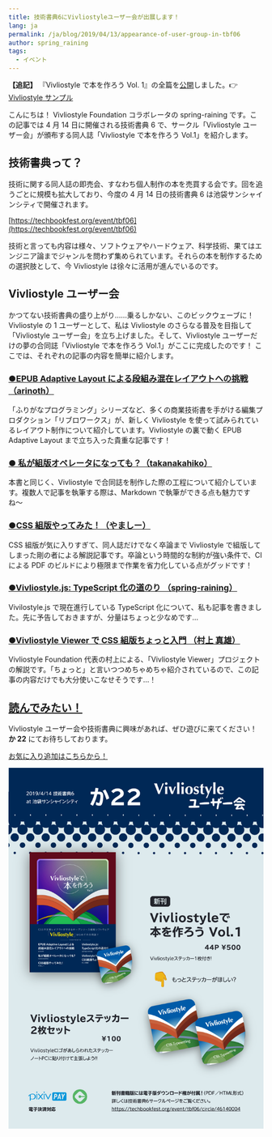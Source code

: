 ```yaml
---
title: 技術書典6にVivliostyleユーザー会が出展します！
lang: ja
permalink: /ja/blog/2019/04/13/appearance-of-user-group-in-tbf06
author: spring_raining
tags:
  - イベント
---
```


**【追記】** 『Vivliostyle で本を作ろう Vol. 1』の全篇を[公開](https://vivliostyle.org/viewer/#b=https://vivliostyle.github.io/vivliostyle_doc/ja/vivliostyle-user-group-vol1/index.html&renderAllPages=true)しました。👉[Vivliostyle サンプル](/ja/samples/)

こんにちは！ Vivliostyle Foundation コラボレータの spring-raining です。この記事では 4 月 14 日に開催される技術書典 6 で、サークル「Vivliostyle ユーザー会」が頒布する同人誌「Vivliostyle で本を作ろう Vol.1」を紹介します。

## 技術書典って？

技術に関する同人誌の即売会、すなわち個人制作の本を売買する会です。回を追うごとに規模も拡大しており、今度の 4 月 14 日の技術書典 6 は池袋サンシャインシティで開催されます。

[https://techbookfest.org/event/tbf06](https://techbookfest.org/event/tbf06)

技術と言っても内容は様々、ソフトウェアやハードウェア、科学技術、果てはエンジニア論までジャンルを問わず集められています。それらの本を制作するための選択肢として、今 Vivliostyle は徐々に活用が進んでいるのです。

## Vivliostyle ユーザー会

かつてない技術書典の盛り上がり……乗るしかない、このビックウェーブに！ Vivliostyle の 1 ユーザーとして、私は Vivliostyle のさらなる普及を目指して「Vivliostyle ユーザー会」を立ち上げました。そして、Vivliostyle ユーザーだけの夢の合同誌「Vivliostyle で本を作ろう Vol.1」がここに完成したのです！ ここでは、それぞれの記事の内容を簡単に紹介します。

### [●EPUB Adaptive Layout による段組み混在レイアウトへの挑戦 （arinoth）](<https://vivliostyle.org/viewer/#b=https://vivliostyle.github.io/vivliostyle_doc/ja/vivliostyle-user-group-vol1/index.html&f=epubcfi(/6!)>)

「ふりがなプログラミング」シリーズなど、多くの商業技術書を手がける編集プロダクション「リブロワークス」が、新しく Vivliostyle を使って試みられているレイアウト制作について紹介しています。Vivliostyle の裏で動く EPUB Adaptive Layout まで立ち入った貴重な記事です！

### [● 私が組版オペレータになっても？（takanakahiko）](<https://vivliostyle.org/viewer/#b=https://vivliostyle.github.io/vivliostyle_doc/ja/vivliostyle-user-group-vol1/index.html&f=epubcfi(/8!)>)

本書と同じく、Vivliostyle で合同誌を制作した際の工程について紹介しています。複数人で記事を執筆する際は、Markdown で執筆ができる点も魅力ですね〜

### [●CSS 組版やってみた！（やましー）](<https://vivliostyle.org/viewer/#b=https://vivliostyle.github.io/vivliostyle_doc/ja/vivliostyle-user-group-vol1/index.html&f=epubcfi(/10!)>)

CSS 組版が気に入りすぎて、同人誌だけでなく卒論まで Vivliostyle で組版してしまった剛の者による解説記事です。卒論という時間的な制約が強い条件で、CI による PDF のビルドにより極限まで作業を省力化している点がグッドです！

### [●Vivliostyle.js: TypeScript 化の道のり （spring-raining）](<https://vivliostyle.org/viewer/#b=https://vivliostyle.github.io/vivliostyle_doc/ja/vivliostyle-user-group-vol1/index.html&f=epubcfi(/12!)>)

Vivilostyle.js で現在進行している TypeScript 化について、私も記事を書きました。先に予告しておきますが、分量はちょっと少なめです…

### [●Vivliostyle Viewer で CSS 組版ちょっと入門 （村上 真雄）](<https://vivliostyle.org/viewer/#b=https://vivliostyle.github.io/vivliostyle_doc/ja/vivliostyle-user-group-vol1/index.html&f=epubcfi(/14!)>)

Vivliostyle Foundation 代表の村上による、「Vivliostyle Viewer」プロジェクトの解説です。「ちょっと」と言いつつめちゃめちゃ紹介されているので、この記事の内容だけでも大分使いこなせそうです…！

## [読んでみたい！](https://vivliostyle.org/viewer/#b=https://vivliostyle.github.io/vivliostyle_doc/ja/vivliostyle-user-group-vol1/index.html&renderAllPages=true)

Vivliostyle ユーザー会や技術書典に興味があれば、ぜひ遊びに来てください！ **か 22** にてお待ちしております。

[お気に入り追加はこちらから！](https://techbookfest.org/event/tbf06/circle/46140004)

![おしながき](/assets/posts/2019-04-13-appearance-of-user-group-in-tbf06/oshinagaki.png)
